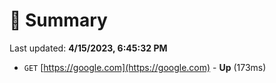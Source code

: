 # 📖 Summary
Last updated: **4/15/2023, 6:45:32 PM**

- `GET` [https://google.com](https://google.com) - **Up** (173ms)

